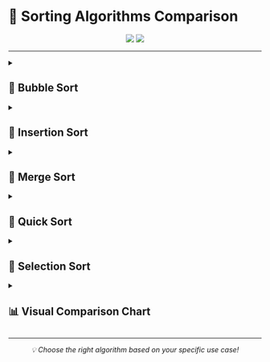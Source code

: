 # 🎯 Sorting Algorithms Comparison

<div align="center">
  <img src="https://img.shields.io/badge/Complexity-Analysis-blue"/>
  <img src="https://img.shields.io-badge/Algorithms-Sorting-green"/>
</div>

---

<details>
<summary><h2>🔄 Bubble Sort</h2></summary>

### ✅ Advantages
- 📌 Simple to understand and implement
- 📌 Efficient for small datasets or nearly sorted data

### ❌ Disadvantages
- 📌 Inefficient for large datasets
- 📌 High number of comparisons and swaps

<details>
<summary>⏱️ View Time & Space Complexity</summary>

| Case    | Time      | Space |
|---------|-----------|--------|
| Best    | O(n)      | O(1)   |
| Average | O(n²)     | O(1)   |
| Worst   | O(n²)     | O(1)   |
</details>
</details>

<details>
<summary><h2>🔄 Insertion Sort</h2></summary>

### ✅ Advantages
- 📌 Simple to implement
- 📌 Efficient for small datasets or nearly sorted data
- 📌 Stable sort

### ❌ Disadvantages
- 📌 Inefficient for large datasets

<details>
<summary>⏱️ View Complexity</summary>

| Case    | Time      | Space |
|---------|-----------|--------|
| Best    | O(n)      | O(1)   |
| Average | O(n²)     | O(1)   |
| Worst   | O(n²)     | O(1)   |
</details>
</details>

<details>
<summary><h2>🔄 Merge Sort</h2></summary>

### ✅ Advantages
- 📌 Efficient for large datasets
- 📌 Stable sort

### ❌ Disadvantages
- 📌 Requires additional memory
- 📌 More complex to implement

<details>
<summary>⏱️ View Complexity</summary>

| Case    | Time        | Space |
|---------|-------------|--------|
| Best    | O(n log n)  | O(n)   |
| Average | O(n log n)  | O(n)   |
| Worst   | O(n log n)  | O(n)   |
</details>
</details>

<details>
<summary><h2>🔄 Quick Sort</h2></summary>

### ✅ Advantages
- 📌 Efficient for large datasets
- 📌 In-place sorting algorithm

### ❌ Disadvantages
- 📌 Not stable
- 📌 Worst-case performance can be poor

<details>
<summary>⏱️ View Complexity</summary>

| Case    | Time        | Space    |
|---------|-------------|----------|
| Best    | O(n log n)  | O(log n) |
| Average | O(n log n)  | O(log n) |
| Worst   | O(n²)       | O(log n) |
</details>
</details>

<details>
<summary><h2>🔄 Selection Sort</h2></summary>

### ✅ Advantages
- 📌 Simple to implement
- 📌 Performs well on small datasets

### ❌ Disadvantages
- 📌 Inefficient for large datasets
- 📌 Not stable

<details>
<summary>⏱️ View Complexity</summary>

| Case    | Time      | Space |
|---------|-----------|--------|
| Best    | O(n²)     | O(1)   |
| Average | O(n²)     | O(1)   |
| Worst   | O(n²)     | O(1)   |
</details>
</details>

<details>
<summary><h2>📊 Visual Comparison Chart</h2></summary>

| Algorithm | Best Case | Average Case | Worst Case | Space | Stability |
|-----------|-----------|--------------|------------|-------|-----------|
| Bubble    | O(n)      | O(n²)        | O(n²)      | O(1)  | ✅        |
| Insertion | O(n)      | O(n²)        | O(n²)      | O(1)  | ✅        |
| Merge     | O(n log n)| O(n log n)   | O(n log n) | O(n)  | ✅        |
| Quick     | O(n log n)| O(n log n)   | O(n²)      | O(log n)| ❌     |
| Selection | O(n²)     | O(n²)        | O(n²)      | O(1)  | ❌        |
</details>

---
<div align="center">
  <i>💡 Choose the right algorithm based on your specific use case!</i>
</div>